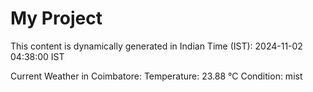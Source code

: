 # My Project

This content is dynamically generated in Indian Time (IST): 2024-11-02 04:38:00 IST


Current Weather in Coimbatore:
Temperature: 23.88 °C
Condition: mist

